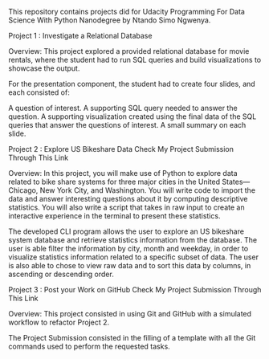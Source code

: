 This repository contains projects did for Udacity Programming For Data Science With Python Nanodegree by Ntando Simo Ngwenya.

Project 1 : Investigate a Relational Database

Overview:
This project explored a provided relational database for movie rentals, where the student had to run SQL queries and build visualizations to showcase the output.

For the presentation component, the student had to create four slides, and each consisted of:

A question of interest.
A supporting SQL query needed to answer the question.
A supporting visualization created using the final data of the SQL queries that answer the questions of interest.
A small summary on each slide.

Project 2 : Explore US Bikeshare Data
Check My Project Submission Through This Link

Overview:
In this project, you will make use of Python to explore data related to bike share systems for three major cities in the United States—Chicago, New York City, and Washington. You will write code to import the data and answer interesting questions about it by computing descriptive statistics. You will also write a script that takes in raw input to create an interactive experience in the terminal to present these statistics.

The developed CLI program allows the user to explore an US bikeshare system database and retrieve statistics information from the database. The user is able filter the information by city, month and weekday, in order to visualize statistics information related to a specific subset of data. The user is also able to chose to view raw data and to sort this data by columns, in ascending or descending order.

Project 3 : Post your Work on GitHub
Check My Project Submission Through This Link

Overview:
This project consisted in using Git and GitHub with a simulated workflow to refactor Project 2.

The Project Submission consisted in the filling of a template with all the Git commands used to perform the requested tasks.
